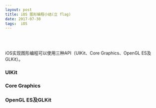```yaml
---
layout: post
title: iOS 图形编程小结(立 flag)
date: 2017-07-30 
tags:  iOS   
---
```


<br><br>

iOS实现图形编程可以使用三种API（UIKit、Core Graphics、OpenGL ES及GLKit）。

### UIKit

### Core Graphics

### OpenGL ES及GLKit

